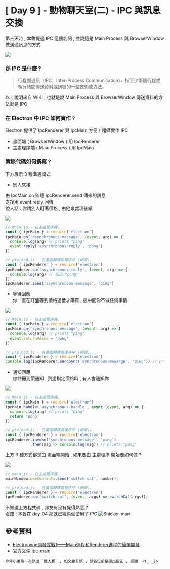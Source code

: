 # [ Day 9 ] -  動物聊天室(二) - IPC 與訊息交換

第三天時 , 本魯提過 IPC 這個名詞 , 並說這是 Main Process 與 BrowserWindow 做溝通訊息的方式

![](https://i.imgur.com/HwueFRu.png)

### 那 IPC 是什麼 ?

> 行程間通訊（IPC，Inter-Process Communication），指至少兩個行程或執行緒間傳送資料或訊號的一些技術或方法。    

以上說明來自 WIKI , 也就是說 Main Process 與 BrowserWindow 傳送資料的方法就是 IPC

### 在 Electron 中 IPC 如何實作 ?

Electron 提供了 IpcRenderer 與 IpcMain 方便工程師實作 IPC 

- 畫面端 ( BrowserWindow ) 用 IpcRenderer 
- 主處理序端 ( Main Process ) 用 IpcMain 

### 實際代碼如何撰寫 ?

下方展示 3 種溝通模式

- 別人來接

由 IpcMain.on 監聽 IpcRenderer.send 傳來的訊息  
之後用 event.reply 回傳   
說人話 : 你請別人盯著價格 , 由他來處理後續  

![](https://i.imgur.com/hTnFHi4.png)

```javascript
// main.js - 在主處理序裡。
const { ipcMain } = require('electron')
ipcMain.on('asynchronous-message', (event, arg) => {
  console.log(arg) // prints "ping"
  event.reply('asynchronous-reply', 'pong')
})

// preload.js - 在畫面轉譯處理序中 (網頁)。
const { ipcRenderer } = require('electron')
ipcRenderer.on('asynchronous-reply', (event, arg) => {
  console.log(arg) // 印出 "pong"
})
ipcRenderer.send('asynchronous-message', 'ping')

```

- 等待回應  
你一直在盯盤等到價格過低才購買 , 這中間你不做任何事情

![](https://i.imgur.com/2E7ONWb.png)

```javascript
// main.js - 在主處理序裡。
const { ipcMain } = require('electron')
ipcMain.on('synchronous-message', (event, arg) => {
  console.log(arg) // prints "ping"
  event.returnValue = 'pong'
})

// preload.js - 在畫面轉譯處理序中 (網頁)。
const { ipcRenderer } = require('electron')
console.log(ipcRenderer.sendSync('synchronous-message', 'ping')) // prints "pong"
```

- 通知回應  
你註冊到價通知 , 到達指定價格時 , 有人會通知你

![](https://i.imgur.com/i8nNnBR.png)

```javascript
// main.js - 在主處理序裡。
const { ipcMain } = require('electron')
ipcMain.handle('asynchronous-handle', async (event, arg) => {
  console.log(arg) // prints "ping"
  return 'pong'
})

// preload.js - 在畫面轉譯處理序中 (網頁)。
const { ipcRenderer } = require('electron')
ipcRenderer.invoke('synchronous-message', 'ping')
           .then(msg => console.log(msg)) // prints "pong"
```

上方 3 種方式都是由 畫面端開始 , 如果要由 主處理序 開始要如何做 ?

![](https://i.imgur.com/RnmBjcM.png)

```javascript
// main.js - 在主處理序裡。
mainWindow.webContents.send('switch-cat', number);

// preload.js - 在畫面轉譯處理序中 (網頁)。
const { ipcRenderer } = require('electron')
ipcRenderer.on('switch-cat', (event, args) => switchCat(args));
```

不知道上方程式碼 , 邦友有沒有覺得熟悉 ?   
沒錯 ! 本魯在 day-04 那就已經偷偷使用了 IPC ![Snicker-man](https://ithelp.ithome.com.tw/images/emoticon/emoticon39.gif)


## 參考資料

- [Electronvue開發實戰1——Main進程和Renderer進程的簡單開發](https://codertw.com/%E7%A8%8B%E5%BC%8F%E8%AA%9E%E8%A8%80/648629/)
- [官方文件 ipc-main](https://www.electronjs.org/docs/api/ipc-main)


```
今年小弟第一次參加 `鐵人賽` , 如文章有誤 , 請各位前輩提出指正 , 感謝  <(_ _)>
```
